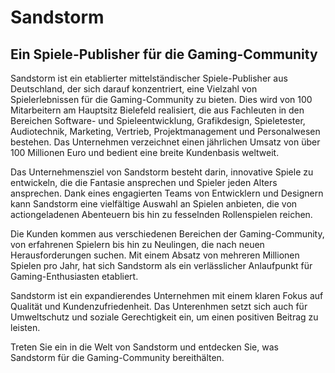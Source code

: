 # Sandstorm
## Ein Spiele-Publisher für die Gaming-Community

Sandstorm ist ein etablierter mittelständischer Spiele-Publisher aus Deutschland, der sich darauf konzentriert, eine Vielzahl von Spielerlebnissen für die Gaming-Community zu bieten.
Dies wird von 100 Mitarbeitern am Hauptsitz Bielefeld realisiert, die aus Fachleuten in den Bereichen Software- und Spieleentwicklung, Grafikdesign, Spieletester, Audiotechnik, Marketing, Vertrieb, Projektmanagement und Personalwesen bestehen.
Das Unternehmen verzeichnet einen jährlichen Umsatz von über 100 Millionen Euro und bedient eine breite Kundenbasis weltweit. 

Das Unternehmensziel von Sandstorm besteht darin, innovative Spiele zu entwickeln, die die Fantasie ansprechen und Spieler jeden Alters ansprechen.
Dank eines engagierten Teams von Entwicklern und Designern kann Sandstorm eine vielfältige Auswahl an Spielen anbieten, die von actiongeladenen Abenteuern bis hin zu fesselnden Rollenspielen reichen.

Die Kunden kommen aus verschiedenen Bereichen der Gaming-Community, von erfahrenen Spielern bis hin zu Neulingen, die nach neuen Herausforderungen suchen.
Mit einem Absatz von mehreren Millionen Spielen pro Jahr, hat sich Sandstorm als ein verlässlicher Anlaufpunkt für Gaming-Enthusiasten etabliert.

Sandstorm ist ein expandierendes Unternehmen mit einem klaren Fokus auf Qualität und Kundenzufriedenheit. Das Unterenhmen setzt sich auch für Umweltschutz und soziale Gerechtigkeit ein, um einen positiven Beitrag zu leisten.

Treten Sie ein in die Welt von Sandstorm und entdecken Sie, was Sandstorm für die Gaming-Community bereithälten.




